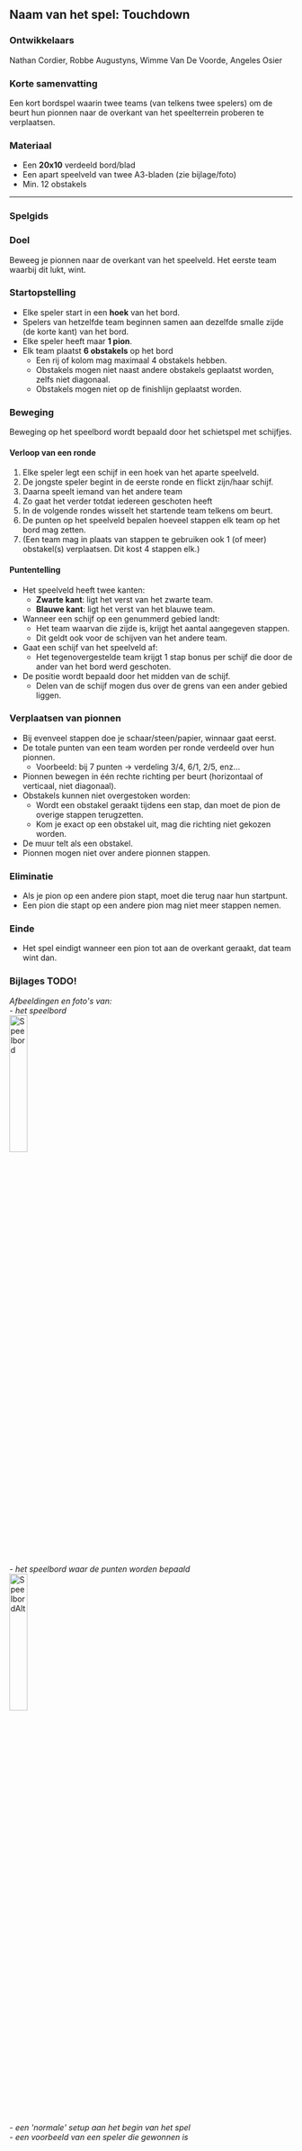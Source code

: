 ## Naam van het spel: Touchdown

### Ontwikkelaars

Nathan Cordier, Robbe Augustyns, Wimme Van De Voorde, Angeles Osier

### Korte samenvatting
Een kort bordspel waarin twee teams (van telkens twee spelers) om de beurt hun pionnen naar de overkant van het speelterrein proberen te verplaatsen.  

### Materiaal

* Een **20x10** verdeeld bord/blad
* Een apart speelveld van twee A3-bladen (zie bijlage/foto)
* Min. 12 obstakels

---

### Spelgids

### Doel
Beweeg je pionnen naar de overkant van het speelveld. Het eerste team waarbij dit lukt, wint.

### Startopstelling
* Elke speler start in een **hoek** van het bord.
* Spelers van hetzelfde team beginnen samen aan dezelfde smalle zijde (de korte kant) van het bord. 
* Elke speler heeft maar **1 pion**.
* Elk team plaatst **6 obstakels** op het bord
  * Een rij of kolom mag maximaal 4 obstakels hebben.
  * Obstakels mogen niet naast andere obstakels geplaatst worden, zelfs niet diagonaal.
  * Obstakels mogen niet op de finishlijn geplaatst worden.

### Beweging

Beweging op het speelbord wordt bepaald door het schietspel met schijfjes.

#### Verloop van een ronde
1. Elke speler legt een schijf in een hoek van het aparte speelveld.  
2. De jongste speler begint in de eerste ronde en flickt zijn/haar schijf.  
3. Daarna speelt iemand van het andere team  
4. Zo gaat het verder totdat iedereen geschoten heeft  
5. In de volgende rondes wisselt het startende team telkens om beurt.  
6. De punten op het speelveld bepalen hoeveel stappen elk team op het bord mag zetten.
7. (Een team mag in plaats van stappen te gebruiken ook 1 (of meer) obstakel(s) verplaatsen. Dit kost 4 stappen elk.)

#### Puntentelling
* Het speelveld heeft twee kanten:  
  * **Zwarte kant**: ligt het verst van het zwarte team.  
  * **Blauwe kant**: ligt het verst van het blauwe team.  
* Wanneer een schijf op een genummerd gebied landt:  
  * Het team waarvan die zijde is, krijgt het aantal aangegeven stappen.  
  * Dit geldt ook voor de schijven van het andere team.  
* Gaat een schijf van het speelveld af:  
  * Het tegenovergestelde team krijgt 1 stap bonus per schijf die door de ander van het bord werd geschoten.  
* De positie wordt bepaald door het midden van de schijf.  
  * Delen van de schijf mogen dus over de grens van een ander gebied liggen.  

### Verplaatsen van pionnen
* Bij evenveel stappen doe je schaar/steen/papier, winnaar gaat eerst.
* De totale punten van een team worden per ronde verdeeld over hun pionnen.  
  * Voorbeeld: bij 7 punten → verdeling 3/4, 6/1, 2/5, enz...
* Pionnen bewegen in één rechte richting per beurt (horizontaal of verticaal, niet diagonaal).  
* Obstakels kunnen niet overgestoken worden:  
  * Wordt een obstakel geraakt tijdens een stap, dan moet de pion de overige stappen terugzetten.  
  * Kom je exact op een obstakel uit, mag die richting niet gekozen worden.
* De muur telt als een obstakel.
* Pionnen mogen niet over andere pionnen stappen.

### Eliminatie
* Als je pion op een andere pion stapt, moet die terug naar hun startpunt.
* Een pion die stapt op een andere pion mag niet meer stappen nemen.

### Einde
* Het spel eindigt wanneer een pion tot aan de overkant geraakt, dat team wint dan.

### Bijlages TODO!

_Afbeeldingen en foto's van:_ \
_- het speelbord_\
<img src="https://github.com/user-attachments/assets/1acd3a21-7a23-47b0-8d21-c36559536ba7" alt="Speelbord" style="width:25%; height:auto;"><br>
_- het speelbord waar de punten worden bepaald_\
<img src="https://media.discordapp.net/attachments/1417513343316656240/1420446594712731752/IMG_3499.jpg?ex=68d56d7a&is=68d41bfa&hm=ad9373a07de37ee64d045de97bdf5670e63b7b0ab3f1919f47c98f7c26a2ccb5&=&width=698&height=930" alt="SpeelbordAlt" style="width:25%; height:auto;"><br>
_- een 'normale' setup aan het begin van het spel_\
_- een voorbeeld van een speler die gewonnen is_
